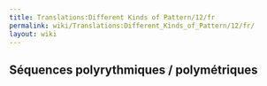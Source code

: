 ```yaml
---
title: Translations:Different Kinds of Pattern/12/fr
permalink: wiki/Translations:Different_Kinds_of_Pattern/12/fr/
layout: wiki
---
```


## Séquences polyrythmiques / polymétriques
